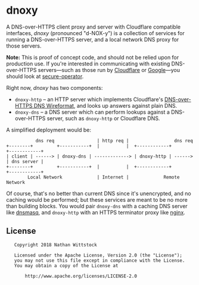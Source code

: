 # dnoxy

A DNS-over-HTTPS client proxy and server with Cloudflare compatible interfaces,
_dnoxy_ (pronounced "d-NOX-y") is a collection of services for running a
DNS-over-HTTPS server, and a local network DNS proxy for those servers.

**Note:** This is proof of concept code, and should not be relied upon for
production use. If you're interested in communicating with existing
DNS-over-HTTPS servers—such as those run by [Cloudflare][cdns] or
[Google][gdns]—you should look at [secure-operator][secop].

[secop]: https://github.com/fardog/secureoperator
[gdns]: https://developers.google.com/speed/public-dns/docs/dns-over-https
[cdns]: https://developers.cloudflare.com/1.1.1.1/dns-over-https/

Right now, _dnoxy_ has two components:

- `dnoxy-http` – an HTTP server which implements Cloudflare's [DNS-over-HTTPS
  DNS Wireformat][dns-wireformat], and looks up answers against plain DNS.
- `dnoxy-dns` – a DNS server which can perform lookups against a DNS-over-HTTPS
  server, such as `dnoxy-http` or Cloudflare DNS.

[dns-wireformat]:
  https://developers.cloudflare.com/1.1.1.1/dns-over-https/wireformat/

A simplified deployment would be:

```
           dns req                | http req |                 dns req
+--------+         +-----------+  |          |  +------------+         +------------+
| client | ------> | dnoxy-dns | -------------> | dnoxy-http | ------> | dns server |
+--------+         +-----------+  |          |  +------------+         +------------+
        Local Network             | Internet |             Remote Network
```

Of course, that's no better than current DNS since it's unencrypted, and no
caching would be performed; but these services are meant to be no more than
building blocks. You would pair `dnoxy-dns` with a caching DNS server like
[dnsmasq][], and `dnoxy-http` with an HTTPS terminator proxy like [nginx][].

[dnsmasq]: http://www.thekelleys.org.uk/dnsmasq/doc.html
[nginx]: https://nginx.org/

## License

```
   Copyright 2018 Nathan Wittstock

   Licensed under the Apache License, Version 2.0 (the "License");
   you may not use this file except in compliance with the License.
   You may obtain a copy of the License at

       http://www.apache.org/licenses/LICENSE-2.0
```
